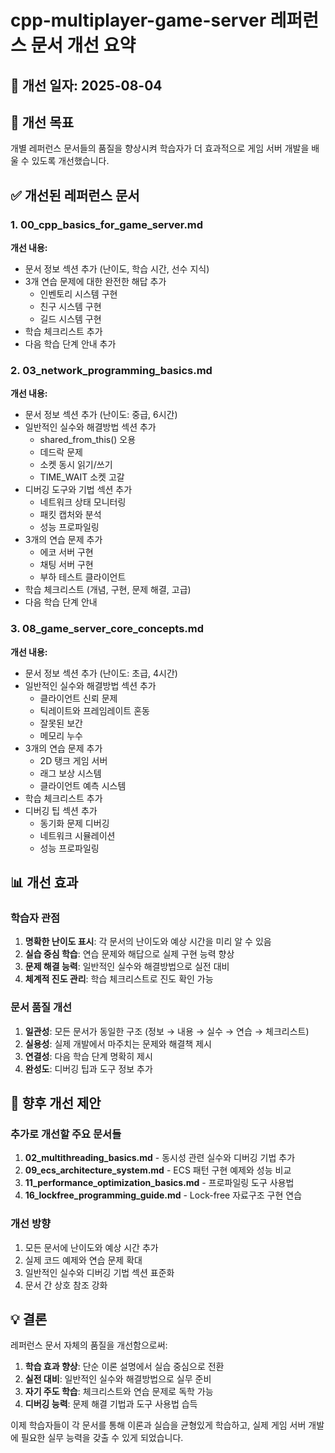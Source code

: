 # cpp-multiplayer-game-server 레퍼런스 문서 개선 요약

## 📅 개선 일자: 2025-08-04

## 🎯 개선 목표
개별 레퍼런스 문서들의 품질을 향상시켜 학습자가 더 효과적으로 게임 서버 개발을 배울 수 있도록 개선했습니다.

## ✅ 개선된 레퍼런스 문서

### 1. 00_cpp_basics_for_game_server.md
**개선 내용:**
- 문서 정보 섹션 추가 (난이도, 학습 시간, 선수 지식)
- 3개 연습 문제에 대한 완전한 해답 추가
  - 인벤토리 시스템 구현
  - 친구 시스템 구현
  - 길드 시스템 구현
- 학습 체크리스트 추가
- 다음 학습 단계 안내 추가

### 2. 03_network_programming_basics.md
**개선 내용:**
- 문서 정보 섹션 추가 (난이도: 중급, 6시간)
- 일반적인 실수와 해결방법 섹션 추가
  - shared_from_this() 오용
  - 데드락 문제
  - 소켓 동시 읽기/쓰기
  - TIME_WAIT 소켓 고갈
- 디버깅 도구와 기법 섹션 추가
  - 네트워크 상태 모니터링
  - 패킷 캡처와 분석
  - 성능 프로파일링
- 3개의 연습 문제 추가
  - 에코 서버 구현
  - 채팅 서버 구현
  - 부하 테스트 클라이언트
- 학습 체크리스트 (개념, 구현, 문제 해결, 고급)
- 다음 학습 단계 안내

### 3. 08_game_server_core_concepts.md
**개선 내용:**
- 문서 정보 섹션 추가 (난이도: 초급, 4시간)
- 일반적인 실수와 해결방법 섹션 추가
  - 클라이언트 신뢰 문제
  - 틱레이트와 프레임레이트 혼동
  - 잘못된 보간
  - 메모리 누수
- 3개의 연습 문제 추가
  - 2D 탱크 게임 서버
  - 래그 보상 시스템
  - 클라이언트 예측 시스템
- 학습 체크리스트 추가
- 디버깅 팁 섹션 추가
  - 동기화 문제 디버깅
  - 네트워크 시뮬레이션
  - 성능 프로파일링

## 📊 개선 효과

### 학습자 관점
1. **명확한 난이도 표시**: 각 문서의 난이도와 예상 시간을 미리 알 수 있음
2. **실습 중심 학습**: 연습 문제와 해답으로 실제 구현 능력 향상
3. **문제 해결 능력**: 일반적인 실수와 해결방법으로 실전 대비
4. **체계적 진도 관리**: 학습 체크리스트로 진도 확인 가능

### 문서 품질 개선
1. **일관성**: 모든 문서가 동일한 구조 (정보 → 내용 → 실수 → 연습 → 체크리스트)
2. **실용성**: 실제 개발에서 마주치는 문제와 해결책 제시
3. **연결성**: 다음 학습 단계 명확히 제시
4. **완성도**: 디버깅 팁과 도구 정보 추가

## 🔄 향후 개선 제안

### 추가로 개선할 주요 문서들
1. **02_multithreading_basics.md** - 동시성 관련 실수와 디버깅 기법 추가
2. **09_ecs_architecture_system.md** - ECS 패턴 구현 예제와 성능 비교
3. **11_performance_optimization_basics.md** - 프로파일링 도구 사용법
4. **16_lockfree_programming_guide.md** - Lock-free 자료구조 구현 연습

### 개선 방향
1. 모든 문서에 난이도와 예상 시간 추가
2. 실제 코드 예제와 연습 문제 확대
3. 일반적인 실수와 디버깅 기법 섹션 표준화
4. 문서 간 상호 참조 강화

## 💡 결론

레퍼런스 문서 자체의 품질을 개선함으로써:

1. **학습 효과 향상**: 단순 이론 설명에서 실습 중심으로 전환
2. **실전 대비**: 일반적인 실수와 해결방법으로 실무 준비
3. **자기 주도 학습**: 체크리스트와 연습 문제로 독학 가능
4. **디버깅 능력**: 문제 해결 기법과 도구 사용법 습득

이제 학습자들이 각 문서를 통해 이론과 실습을 균형있게 학습하고, 
실제 게임 서버 개발에 필요한 실무 능력을 갖출 수 있게 되었습니다.